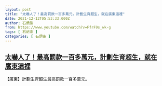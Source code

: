 ```yaml
---
layout: post
title: "太嚇人了！最高罰款一百多萬元，計劃生育超生，就在廣東這裡"
date: 2021-12-12T05:53:33.000Z
author: 石炳鋒
from: https://www.youtube.com/watch?v=FfrF9s_wk-g
tags: [ 石炳锋 ]
categories: [ 石炳锋 ]
---
```

<!--1639288413000-->
[太嚇人了！最高罰款一百多萬元，計劃生育超生，就在廣東這裡](https://www.youtube.com/watch?v=FfrF9s_wk-g)
------

<div>
【廣東】計劃生育超生最高罰款一百多萬元。
</div>
